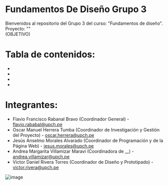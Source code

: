 # Fundamentos De Diseño Grupo 3
Bienvenidos al repositorio del Grupo 3 del curso: "Fundamentos de diseño".  
Proyecto: ""  
(OBJETIVO)
# Tabla de contenidos:
-
-
-
-
# Integrantes:
- Flavio Francisco Rabanal Bravo (Coordinador General) - flavio.rababal@upch.pe
- Oscar Manuel Herrera Tumba (Coordinador de Investigación y Gestión del Proyecto) - oscar.herrera@upch.pe
- Jesús Anselmo Morales Alvarado (Coordinador de Programación y de la Página Web) - jesus.morales@upch.pe
- Andrea Margarita Villamizar Maravi (Coordinadora de __) - andrea.villamizar@upch.pe
- Victor Daniel Rivera Torres (Coordinador de Diseño y Prototipado) - victor.rivera@upch.pe 

![image](https://github.com/user-attachments/assets/dc2735cc-b476-41eb-b225-048a50ce7f3c)

